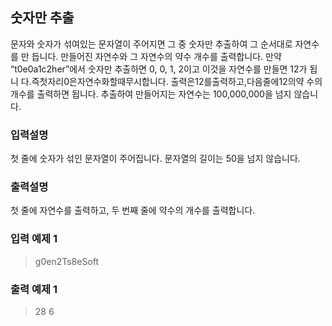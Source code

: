## 숫자만 추출

<p>문자와 숫자가 섞여있는 문자열이 주어지면 그 중 숫자만 추출하여 그 순서대로 자연수를 만 듭니다. 만들어진 자연수와 그 자연수의 약수 개수를 출력합니다.
만약 “t0e0a1c2her”에서 숫자만 추출하면 0, 0, 1, 2이고 이것을 자연수를 만들면 12가 됩니 다.즉첫자리0은자연수화할때무시합니다. 출력은12를출력하고,다음줄에12의약 수의 개수를 출력하면 됩니다.
추출하여 만들어지는 자연수는 100,000,000을 넘지 않습니다.</p>

### 입력설명

<p>첫 줄에 숫자가 섞인 문자열이 주어집니다. 문자열의 길이는 50을 넘지 않습니다.</p>

### 출력설명

<p>첫 줄에 자연수를 출력하고, 두 번째 줄에 약수의 개수를 출력합니다.</p>

### 입력 예제 1

> g0en2Ts8eSoft

### 출력 예제 1

> 28
> 6
